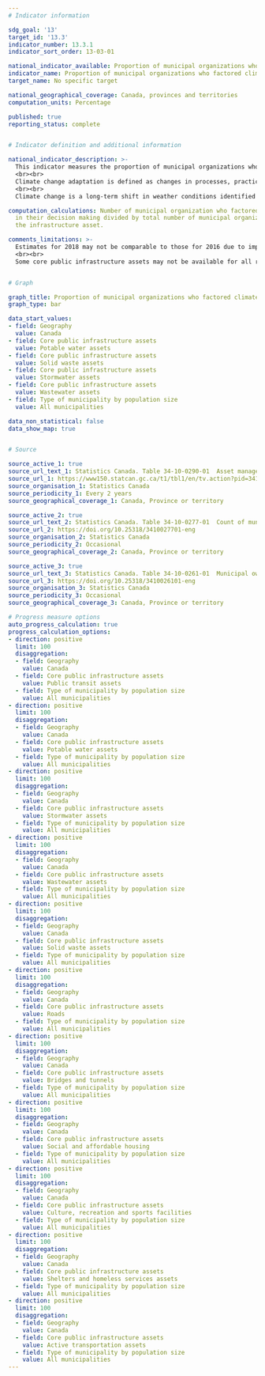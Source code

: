 ```yaml
---
# Indicator information

sdg_goal: '13'
target_id: '13.3'
indicator_number: 13.3.1
indicator_sort_order: 13-03-01

national_indicator_available: Proportion of municipal organizations who factored climate change adaptation into their decision-making process
indicator_name: Proportion of municipal organizations who factored climate change adaptation into their decision-making process
target_name: No specific target

national_geographical_coverage: Canada, provinces and territories
computation_units: Percentage

published: true
reporting_status: complete


# Indicator definition and additional information

national_indicator_description: >-
  This indicator measures the proportion of municipal organizations who factored climate change adapatation into their decision making process, for selected core infrastructure assets.
  <br><br>
  Climate change adaptation is defined as changes in processes, practices, and structures to moderate potential damages or to benefit from opportunities associated with climate change. In 2016, climate change adaptation was defined as anticipating or monitoring climate change and undertaking actions to address the consequences of climate change.
  <br><br>
  Climate change is a long-term shift in weather conditions identified by changes in temperature, precipitation, winds, and other indicators. Climate change can involve both changes in average conditions and changes in variability, including for example, extreme events.

computation_calculations: Number of municipal organization who factored climate change
  in their decision making divided by total number of municipal organization owning
  the infrastructure asset.

comments_limitations: >-
  Estimates for 2018 may not be comparable to those for 2016 due to improved coverage and definitions as well as changes in survey methodology. Estimates for 2022 may not be comparable to those for 2020 due to improved coverage and definitions as well as changes in survey methodology.
  <br><br>
  Some core public infrastructure assets may not be available for all reference periods. Data for shelters and homeless services assets and active transportation assets are only available starting in 2020.


# Graph 

graph_title: Proportion of municipal organizations who factored climate change adaptation into their decision-making process
graph_type: bar

data_start_values:
- field: Geography
  value: Canada
- field: Core public infrastructure assets
  value: Potable water assets
- field: Core public infrastructure assets
  value: Solid waste assets
- field: Core public infrastructure assets
  value: Stormwater assets
- field: Core public infrastructure assets
  value: Wastewater assets
- field: Type of municipality by population size
  value: All municipalities

data_non_statistical: false
data_show_map: true


# Source

source_active_1: true
source_url_text_1: Statistics Canada. Table 34-10-0290-01  Asset management practices of core public infrastructure
source_url_1: https://www150.statcan.gc.ca/t1/tbl1/en/tv.action?pid=3410029001
source_organisation_1: Statistics Canada
source_periodicity_1: Every 2 years
source_geographical_coverage_1: Canada, Province or territory

source_active_2: true
source_url_text_2: Statistics Canada. Table 34-10-0277-01  Count of municipal organization who factored climate change adaptation into decision-making process, by core infrastructure assets, by urban and rural, and population size, Infrastructure Canada, inactive
source_url_2: https://doi.org/10.25318/3410027701-eng
source_organisation_2: Statistics Canada
source_periodicity_2: Occasional
source_geographical_coverage_2: Canada, Province or territory

source_active_3: true
source_url_text_3: Statistics Canada. Table 34-10-0261-01  Municipal ownership of core infrastructure assets, by urban and rural, and population size, Infrastructure Canada, inactive
source_url_3: https://doi.org/10.25318/3410026101-eng
source_organisation_3: Statistics Canada
source_periodicity_3: Occasional
source_geographical_coverage_3: Canada, Province or territory

# Progress measure options
auto_progress_calculation: true
progress_calculation_options:
- direction: positive
  limit: 100
  disaggregation:
  - field: Geography
    value: Canada
  - field: Core public infrastructure assets
    value: Public transit assets
  - field: Type of municipality by population size
    value: All municipalities
- direction: positive
  limit: 100
  disaggregation:
  - field: Geography
    value: Canada
  - field: Core public infrastructure assets
    value: Potable water assets
  - field: Type of municipality by population size
    value: All municipalities
- direction: positive
  limit: 100
  disaggregation:
  - field: Geography
    value: Canada
  - field: Core public infrastructure assets
    value: Stormwater assets
  - field: Type of municipality by population size
    value: All municipalities
- direction: positive
  limit: 100
  disaggregation:
  - field: Geography
    value: Canada
  - field: Core public infrastructure assets
    value: Wastewater assets
  - field: Type of municipality by population size
    value: All municipalities
- direction: positive
  limit: 100
  disaggregation:
  - field: Geography
    value: Canada
  - field: Core public infrastructure assets
    value: Solid waste assets
  - field: Type of municipality by population size
    value: All municipalities
- direction: positive
  limit: 100
  disaggregation:
  - field: Geography
    value: Canada
  - field: Core public infrastructure assets
    value: Roads
  - field: Type of municipality by population size
    value: All municipalities
- direction: positive
  limit: 100
  disaggregation:
  - field: Geography
    value: Canada
  - field: Core public infrastructure assets
    value: Bridges and tunnels
  - field: Type of municipality by population size
    value: All municipalities
- direction: positive
  limit: 100
  disaggregation:
  - field: Geography
    value: Canada
  - field: Core public infrastructure assets
    value: Social and affordable housing
  - field: Type of municipality by population size
    value: All municipalities
- direction: positive
  limit: 100
  disaggregation:
  - field: Geography
    value: Canada
  - field: Core public infrastructure assets
    value: Culture, recreation and sports facilities
  - field: Type of municipality by population size
    value: All municipalities
- direction: positive
  limit: 100
  disaggregation:
  - field: Geography
    value: Canada
  - field: Core public infrastructure assets
    value: Shelters and homeless services assets
  - field: Type of municipality by population size
    value: All municipalities
- direction: positive
  limit: 100
  disaggregation:
  - field: Geography
    value: Canada
  - field: Core public infrastructure assets
    value: Active transportation assets
  - field: Type of municipality by population size
    value: All municipalities
---
```

